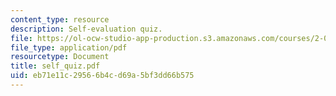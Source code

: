 ```yaml
---
content_type: resource
description: Self-evaluation quiz.
file: https://ol-ocw-studio-app-production.s3.amazonaws.com/courses/2-081j-plates-and-shells-spring-2007/eb71e11c29566b4cd69a5bf3dd66b575_self_quiz.pdf
file_type: application/pdf
resourcetype: Document
title: self_quiz.pdf
uid: eb71e11c-2956-6b4c-d69a-5bf3dd66b575
---
```

